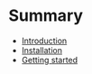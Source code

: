 # Summary

* [Introduction](README.md)
* [Installation](chapter1.md)
* [Getting started](getting_started.md)

